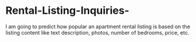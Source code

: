 # Rental-Listing-Inquiries-
I am going to predict how popular an apartment rental listing is based on the listing content like text description, photos, number of bedrooms, price, etc.
